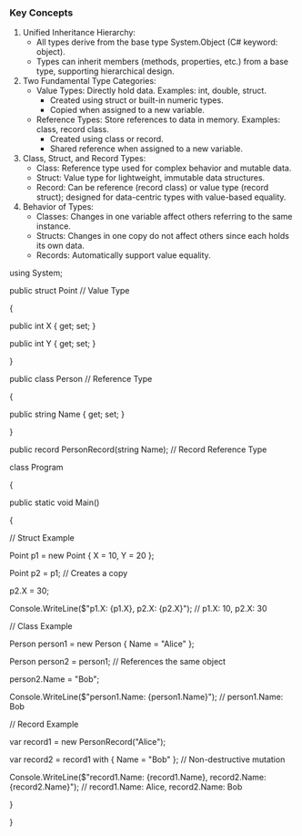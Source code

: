 ### Key Concepts

1. Unified Inheritance Hierarchy:
    - All types derive from the base type System.Object (C# keyword: object).
    - Types can inherit members (methods, properties, etc.) from a base type, supporting hierarchical design.
2. Two Fundamental Type Categories:
    - Value Types: Directly hold data. Examples: int, double, struct.
        - Created using struct or built-in numeric types.
        - Copied when assigned to a new variable.
    - Reference Types: Store references to data in memory. Examples: class, record class.
        - Created using class or record.
        - Shared reference when assigned to a new variable.
3. Class, Struct, and Record Types:
    - Class: Reference type used for complex behavior and mutable data.
    - Struct: Value type for lightweight, immutable data structures.
    - Record: Can be reference (record class) or value type (record struct); designed for data-centric types with
      value-based
      equality.
4. Behavior of Types:
    - Classes: Changes in one variable affect others referring to the same instance.
    - Structs: Changes in one copy do not affect others since each holds its own data.
    - Records: Automatically support value equality.

using System;

public struct Point // Value Type

{

public int X { get; set; }

public int Y { get; set; }

}

public class Person // Reference Type

{

public string Name { get; set; }

}

public record PersonRecord(string Name); // Record Reference Type

class Program

{

public static void Main()

{

// Struct Example

Point p1 = new Point { X = 10, Y = 20 };

Point p2 = p1; // Creates a copy

p2.X = 30;

Console.WriteLine($"p1.X: {p1.X}, p2.X: {p2.X}"); // p1.X: 10, p2.X: 30

// Class Example

Person person1 = new Person { Name = "Alice" };

Person person2 = person1; // References the same object

person2.Name = "Bob";

Console.WriteLine($"person1.Name: {person1.Name}"); // person1.Name: Bob

// Record Example

var record1 = new PersonRecord("Alice");

var record2 = record1 with { Name = "Bob" }; // Non-destructive mutation

Console.WriteLine($"record1.Name: {record1.Name}, record2.Name: {record2.Name}"); // record1.Name: Alice, record2.Name:
Bob

}

}